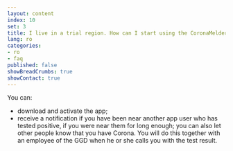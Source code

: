 ```yaml
---
layout: content
index: 10
set: 3
title: I live in a trial region. How can I start using the CoronaMelder app?
lang: ro
categories:
- ro
- faq
published: false
showBreadCrumbs: true
showContact: true
---
```


You can:
- download and activate the app;
- receive a notification if you have been near another app user who has tested positive, if you were near them for long enough;
you can also let other people know that you have Corona. You will do this together with an employee of the GGD when he or she calls you with the test result.
